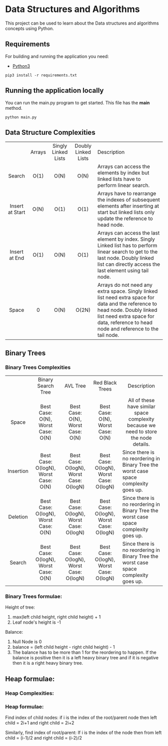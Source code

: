 # Data Structures and Algorithms

This project can be used to learn about the Data structures and algorithms concepts using Python.

## Requirements

For building and running the application you need:

- [Python3](https://www.python.org/downloads/)

```shell
pip3 install -r requirements.txt
```

## Running the application locally

You can run the main.py program to get started. This file has the __main__ method.

```shell
python main.py
```

## Data Structure Complexities

<table>
<tr>
<td></td>
<td style="text-align:center">Arrays</td>
<td style="text-align:center">Singly Linked Lists</td>
<td style="text-align:center">Doubly Linked Lists</td>
<td>Description</td>
</tr>
<tr>
<td style="text-align:center">Search</td>
<td style="text-align:center">O(1)</td>
<td style="text-align:center">O(N)</td>
<td style="text-align:center">O(N)</td>
<td>Arrays can access the elements by index but linked lists have to perform linear search.</td>
</tr>
<tr>
<td style="text-align:center">Insert at Start</td>
<td style="text-align:center">O(N)</td>
<td style="text-align:center">O(1)</td>
<td style="text-align:center">O(1)</td>
<td>Arrays have to rearrange the indexes of subsequent elements after inserting at start but 
linked lists only update the reference to head node.</td>
</tr>
<tr>
<td style="text-align:center">Insert at End</td>
<td style="text-align:center">O(1)</td>
<td style="text-align:center">O(N)</td>
<td style="text-align:center">O(1)</td>
<td>Arrays can access the last element by index. Singly Linked list has to perform linear 
search to get to the last node. Doubly linked list can directly access the last element using 
tail node.</td>
</tr>
<tr>
<td style="text-align:center">Space</td>
<td style="text-align:center">0</td>
<td style="text-align:center">O(N)</td>
<td style="text-align:center">O(2N)</td>
<td>Arrays do not need any extra space. Singly linked list need extra space for data and the 
reference to head node. Doubly linked list need extra space for data, reference to head node and 
reference to the tail node.</td>
</tr>
</table>

## Binary Trees

### Binary Trees Complexities

<table>
<tr>
<td></td>
<td style="text-align:center">Binary Search Tree</td>
<td style="text-align:center">AVL Tree</td>
<td style="text-align:center">Red Black Trees</td>
<td style="text-align:center">Description</td>
</tr>
<tr>
<td style="text-align:center">Space</td>
<td style="text-align:center">Best Case: O(N), Worst Case: O(N)</td>
<td style="text-align:center">Best Case: O(N), Worst Case: O(N)</td>
<td style="text-align:center">Best Case: O(N), Worst Case: O(N)</td>
<td style="text-align:center">All of these have similar space complexity because we need to 
store the node details.</td>
</tr>
<tr>
<td style="text-align:center">Insertion</td>
<td style="text-align:center">Best Case: O(logN), Worst Case: O(N)</td>
<td style="text-align:center">Best Case: O(logN), Worst Case: O(logN)</td>
<td style="text-align:center">Best Case: O(logN), Worst Case: O(logN)</td>
<td>Since there is no reordering in Binary Tree the worst case space complexity goes up.</td>
</tr>
<tr>
<td style="text-align:center">Deletion</td>
<td style="text-align:center">Best Case: O(logN), Worst Case: O(N)</td>
<td style="text-align:center">Best Case: O(logN), Worst Case: O(logN)</td>
<td style="text-align:center">Best Case: O(logN), Worst Case: O(logN)</td>
<td>Since there is no reordering in Binary Tree the worst case space complexity goes up.</td>

</tr>
<tr>
<td style="text-align:center">Search</td>
<td style="text-align:center">Best Case: O(logN), Worst Case: O(N)</td>
<td style="text-align:center">Best Case: O(logN), Worst Case: O(logN)</td>
<td style="text-align:center">Best Case: O(logN), Worst Case: O(logN)</td>
<td>Since there is no reordering in Binary Tree the worst case space complexity goes up.</td>
</tr>
</table>

### Binary Trees formulae:

Height of tree:
1. max(left child height, right child height) + 1
2. Leaf node's height is -1

Balance:
1. Null Node is 0
2. balance = (left child height - right child height) - 1
3. The balance has to be more than 1 for the reordering to happen. If the balance is positive 
   then it is a left heavy binary tree and if it is negative then it is a right heavy binary tree.

## Heap formulae:

### Heap Complexities:

### Heap formulae:

Find index of child nodes:
if i is the index of the root/parent node then left child = 2i+1 and right child = 2i+2

Similarly, find index of root/parent:
If i is the index of the node then from left child = (i-1)/2 and right child = (i-2)/2

